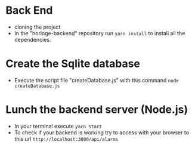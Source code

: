 # Back End

* cloning the project
* In the "horloge-backend" repository run `yarn install` to install all the dependencies.

# Create the Sqlite database

* Execute the script file "createDatabase.js" with this command `node createDatabase.js`

# Lunch the backend server (Node.js)

* In your terminal execute `yarn start`
* To check if your backend is working try to access with your browser to this url `http://localhost:3000/api/alarms`